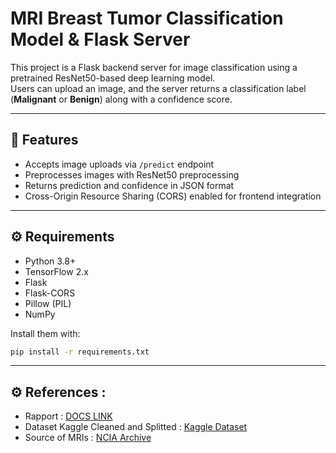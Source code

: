 # MRI Breast Tumor Classification Model & Flask Server

This project is a Flask backend server for image classification using a pretrained ResNet50-based deep learning model.  
Users can upload an image, and the server returns a classification label (**Malignant** or **Benign**) along with a confidence score.

---

## 🧠 Features

- Accepts image uploads via `/predict` endpoint  
- Preprocesses images with ResNet50 preprocessing  
- Returns prediction and confidence in JSON format  
- Cross-Origin Resource Sharing (CORS) enabled for frontend integration

---

## ⚙️ Requirements

- Python 3.8+  
- TensorFlow 2.x  
- Flask  
- Flask-CORS  
- Pillow (PIL)  
- NumPy

Install them with:

```bash
pip install -r requirements.txt
```
---
## ⚙️ References :
- Rapport : [DOCS LINK](https://docs.google.com/document/d/1d1XFF3STLU7m9i3RSE8XJDk011o8tbl0FfrOKNpLKyU/edit?usp=sharing)<br>
- Dataset Kaggle Cleaned and Splitted : [Kaggle Dataset](https://www.kaggle.com/datasets/abenjelloun/breast-mri-tumor-classification-dataset)<br>
- Source of MRIs : [NCIA Archive](https://www.cancerimagingarchive.net/collection/breast-diagnosis/)<br>




